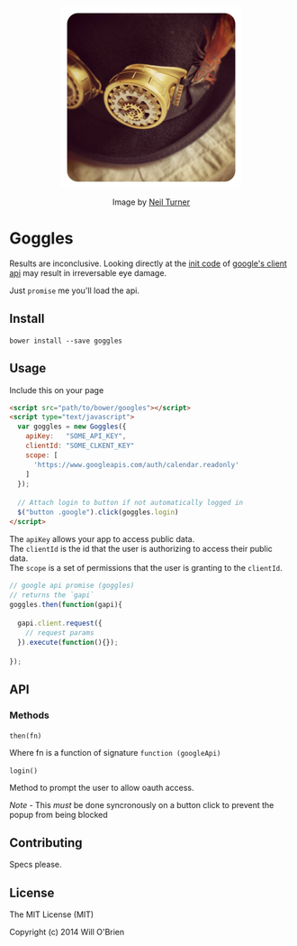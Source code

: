 <p align="center">
  <img width="320px" height="320px" src="https://raw.githubusercontent.com/will-ob/goggles/master/goggles.png" />
</p>
<p align="center">Image by <a href="https://www.flickr.com/photos/neilt/10116951183/">Neil Turner</a></p>

Goggles
===================

Results are inconclusive. Looking directly at the [init code](https://code.google.com/p/google-api-javascript-client/source/browse/samples/authSample.html) of [google's client api](https://code.google.com/p/google-api-javascript-client/) may result in irreversable eye damage.

Just `promise` me you'll load the api.

Install
-------------

```
bower install --save goggles
```



Usage
-----------

Include this on your page

```html
<script src="path/to/bower/googles"></script>
<script type="text/javascript">
  var goggles = new Goggles({
    apiKey:   "SOME_API_KEY",
    clientId: "SOME_CLKENT_KEY"
    scope: [
      'https://www.googleapis.com/auth/calendar.readonly'
    ]
  });

  // Attach login to button if not automatically logged in
  $("button .google").click(goggles.login)
</script>
```

The `apiKey` allows your app to access public data.   
The `clientId` is the id that the user is authorizing to access their public data.   
The `scope` is a set of permissions that the user is granting to the `clientId`.   


```javascript
// google api promise (goggles)
// returns the `gapi`
goggles.then(function(gapi){

  gapi.client.request({
    // request params
  }).execute(function(){});

});
```


API
------------

### Methods

`then(fn)`

Where fn is a function of signature `function (googleApi)`

`login()`

Method to prompt the user to allow oauth access.

*Note* - This _must_ be done syncronously on a button click to prevent the popup from being blocked

Contributing
---------------

Specs please.

License
---------

The MIT License (MIT)

Copyright (c) 2014 Will O'Brien



